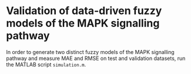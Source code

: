 # Validation of data-driven fuzzy models of the MAPK signalling pathway

In order to generate two distinct fuzzy models of the MAPK signalling pathway and measure MAE and RMSE on test and validation datasets, run the MATLAB script `simulation.m`. 
